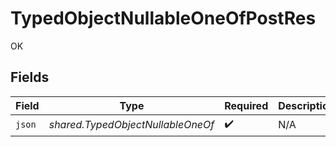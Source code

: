 # TypedObjectNullableOneOfPostRes

OK


## Fields

| Field                             | Type                              | Required                          | Description                       |
| --------------------------------- | --------------------------------- | --------------------------------- | --------------------------------- |
| `json`                            | *shared.TypedObjectNullableOneOf* | :heavy_check_mark:                | N/A                               |